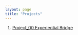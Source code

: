 ```yaml
---
layout: page
title: "Projects"
---
```


1. [Project_00 Experiential Bridge]({{site.baseurl}}/assignments/project_00/)
